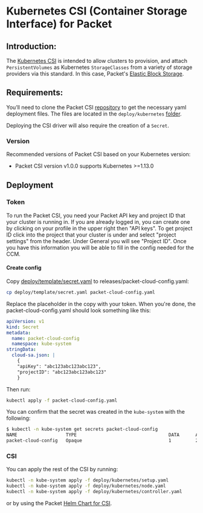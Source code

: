 <!-- <meta>
{
    "title":"Kubernetes CSI for Packet",
    "description":"Kubernetes CSI (Container Storage Interface) for Packet",
    "tag":["Kubernetes", "CSI", "Container Storage Interface"]
    "seo-title": "Kubernetes CSI for Bare Metal - Packet Technical Guides",
    "seo-description": "Kubernetes CSI (Container Storage Interface) for Packet",
    "og-title": "Kubernetes Cluster Autoscaler",
    "og-description":" Kubernetes CSI (Container Storage Interface) for Packet"
}
</meta> -->


# Kubernetes CSI (Container Storage Interface) for Packet

## Introduction:


The [Kubernetes CSI](https://kubernetes.io/blog/2019/01/15/container-storage-interface-ga/) is intended to allow clusters to provision, and attach `PersistentVolumes` as Kubernetes `StorageClasses` from a variety of storage providers via this standard. In this case, Packet's [Elastic Block Storage](https://support.packet.com/kb/articles/elastic-block-storage). 

## Requirements:

You’ll need to clone the Packet CSI [repository](https://github.com/packethost/csi-packet) to get the necessary yaml deployment files. The files are located in the `deploy/kubernetes` [folder](https://github.com/packethost/csi-packet/tree/master/deploy/kubernetes).

Deploying the CSI driver will also require the creation of a `Secret`.

### Version
Recommended versions of Packet CSI based on your Kubernetes version:
* Packet CSI version v1.0.0 supports Kubernetes >=1.13.0

## Deployment

### Token
To run the Packet CSI, you need your Packet API key and project ID that your cluster is running in.
If you are already logged in, you can create one by clicking on your profile in the upper right then "API keys".
To get project ID click into the project that your cluster is under and select "project settings" from the header.
Under General you will see "Project ID". Once you have this information you will be able to fill in the config needed for the CCM.

#### Create config
Copy [deploy/template/secret.yaml](https://github.com/packethost/csi-packet/blob/master/deploy/template/secret.yaml) to releases/packet-cloud-config.yaml:
```bash
cp deploy/template/secret.yaml packet-cloud-config.yaml
```

Replace the placeholder in the copy with your token. When you're done, the packet-cloud-config.yaml should look something like this:
```yaml
apiVersion: v1
kind: Secret
metadata:
  name: packet-cloud-config
  namespace: kube-system
stringData:
  cloud-sa.json: |
    {
    "apiKey": "abc123abc123abc123",
    "projectID": "abc123abc123abc123"
    }
```

Then run:
```bash
kubectl apply -f packet-cloud-config.yaml
```

You can confirm that the secret was created in the `kube-system` with the following:
```bash
$ kubectl -n kube-system get secrets packet-cloud-config
NAME                  TYPE                                  DATA      AGE
packet-cloud-config   Opaque                                1         2m
```

### CSI
You can apply the rest of the CSI by running:

```bash
kubectl -n kube-system apply -f deploy/kubernetes/setup.yaml
kubectl -n kube-system apply -f deploy/kubernetes/node.yaml
kubectl -n kube-system apply -f deploy/kubernetes/controller.yaml
```

or by using the Packet [Helm Chart for CSI](https://github.com/packet-labs/helm-charts/).
